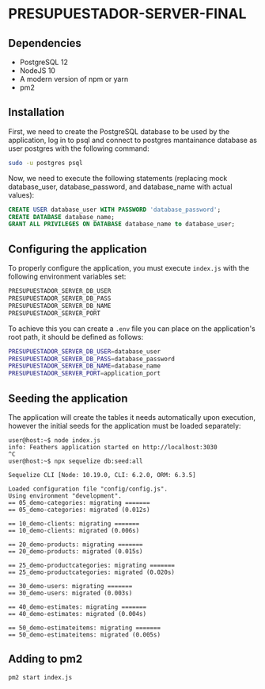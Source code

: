 # PRESUPUESTADOR-SERVER-FINAL

## Dependencies

* PostgreSQL 12 
* NodeJS 10
* A modern version of npm or yarn
* pm2

## Installation

First, we need to create the PostgreSQL database to be used by the application, log in to psql and connect to postgres mantainance database as user postgres with the following command: 

```bash
sudo -u postgres psql
```

Now, we need to execute the following statements (replacing mock database_user, database_password, and database_name with actual values):

```sql
CREATE USER database_user WITH PASSWORD 'database_password';
CREATE DATABASE database_name;
GRANT ALL PRIVILEGES ON DATABASE database_name to database_user;
```

## Configuring the application

To properly configure the application, you must execute `index.js` with the following environment variables set:

```bash
PRESUPUESTADOR_SERVER_DB_USER
PRESUPUESTADOR_SERVER_DB_PASS
PRESUPUESTADOR_SERVER_DB_NAME
PRESUPUESTADOR_SERVER_PORT
```

To achieve this you can create a `.env` file you can place on the application's root path, it should be defined as follows:

```bash
PRESUPUESTADOR_SERVER_DB_USER=database_user
PRESUPUESTADOR_SERVER_DB_PASS=database_password
PRESUPUESTADOR_SERVER_DB_NAME=database_name
PRESUPUESTADOR_SERVER_PORT=application_port
```

## Seeding the application

The application will create the tables it needs automatically upon execution, however the initial seeds for the application must be loaded separately:

```
user@host:~$ node index.js
info: Feathers application started on http://localhost:3030
^C
user@host:~$ npx sequelize db:seed:all

Sequelize CLI [Node: 10.19.0, CLI: 6.2.0, ORM: 6.3.5]

Loaded configuration file "config/config.js".
Using environment "development".
== 05_demo-categories: migrating =======
== 05_demo-categories: migrated (0.012s)

== 10_demo-clients: migrating =======
== 10_demo-clients: migrated (0.006s)

== 20_demo-products: migrating =======
== 20_demo-products: migrated (0.015s)

== 25_demo-productcategories: migrating =======
== 25_demo-productcategories: migrated (0.020s)

== 30_demo-users: migrating =======
== 30_demo-users: migrated (0.003s)

== 40_demo-estimates: migrating =======
== 40_demo-estimates: migrated (0.004s)

== 50_demo-estimateitems: migrating =======
== 50_demo-estimateitems: migrated (0.005s)
```

## Adding to pm2

```
pm2 start index.js
```